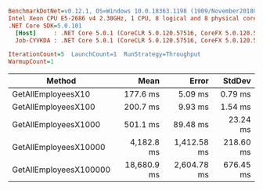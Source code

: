 ``` ini

BenchmarkDotNet=v0.12.1, OS=Windows 10.0.18363.1198 (1909/November2018Update/19H2)
Intel Xeon CPU E5-2686 v4 2.30GHz, 1 CPU, 8 logical and 8 physical cores
.NET Core SDK=5.0.101
  [Host]     : .NET Core 5.0.1 (CoreCLR 5.0.120.57516, CoreFX 5.0.120.57516), X64 RyuJIT
  Job-CYVKDA : .NET Core 5.0.1 (CoreCLR 5.0.120.57516, CoreFX 5.0.120.57516), X64 RyuJIT

IterationCount=5  LaunchCount=1  RunStrategy=Throughput  
WarmupCount=1  

```
|                 Method |        Mean |       Error |    StdDev |
|----------------------- |------------:|------------:|----------:|
|     GetAllEmployeesX10 |    177.6 ms |     5.09 ms |   0.79 ms |
|    GetAllEmployeesX100 |    200.7 ms |     9.93 ms |   1.54 ms |
|   GetAllEmployeesX1000 |    501.1 ms |    89.48 ms |  23.24 ms |
|  GetAllEmployeesX10000 |  4,182.8 ms | 1,412.58 ms | 218.60 ms |
| GetAllEmployeesX100000 | 18,680.9 ms | 2,604.78 ms | 676.45 ms |
